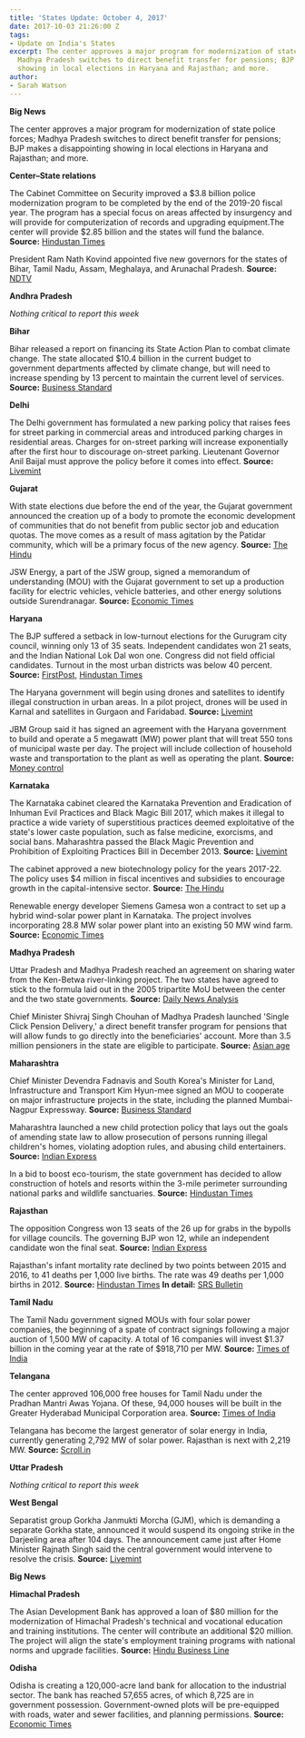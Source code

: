 ```yaml
---
title: 'States Update: October 4, 2017'
date: 2017-10-03 21:26:00 Z
tags:
- Update on India's States
excerpt: The center approves a major program for modernization of state police forces;
  Madhya Pradesh switches to direct benefit transfer for pensions; BJP makes a disappointing
  showing in local elections in Haryana and Rajasthan; and more.
author:
- Sarah Watson
---
```


**Big News**

The center approves a major program for modernization of state police forces; Madhya Pradesh switches to direct benefit transfer for pensions; BJP makes a disappointing showing in local elections in Haryana and Rajasthan; and more.

**Center–State relations**

The Cabinet Committee on Security improved a $3.8 billion police modernization program to be completed by the end of the 2019-20 fiscal year. The program has a special focus on areas affected by insurgency and will provide for computerization of records and upgrading equipment.The center will provide $2.85 billion and the states will fund the balance. **Source:** [Hindustan Times](http://www.hindustantimes.com/india-news/govt-clears-rs-25-000-crore-scheme-to-modernise-police-in-three-years/story-XkXyFaoVZ5QDhkxere609O.html)

President Ram Nath Kovind appointed five new governors for the states of Bihar, Tamil Nadu, Assam, Meghalaya, and Arunachal Pradesh. **Source:** [NDTV](https://www.ndtv.com/india-news/president-approves-appointment-of-5-governors-1-lieutenant-governor-1757018)

**Andhra Pradesh**

_Nothing critical to report this week_

**Bihar**

Bihar released a report on financing its State Action Plan to combat climate change. The state allocated $10.4 billion in the current budget to government departments affected by climate change, but will need to increase spending by 13 percent to maintain the current level of services. **Source:** [Business Standard](http://www.business-standard.com/article/economy-policy/bihar-allocates-rs-68-500-cr-for-climate-chage-sensitive-departments-117092600920_1.html)

**Delhi**

The Delhi government has formulated a new parking policy that raises fees for street parking in commercial areas and introduced parking charges in residential areas. Charges for on-street parking will increase exponentially after the first hour to discourage on-street parking. Lieutenant Governor Anil Baijal must approve the policy before it comes into effect. **Source:** [Livemint](http://www.livemint.com/Politics/QFbeqx5s1USg0gRYTs79JN/LG-discusses-draft-introducing-parking-charges-in-Delhi-res.html)

**Gujarat**

With state elections due before the end of the year, the Gujarat government announced the creation up of a body to promote the economic development of communities that do not benefit from public sector job and education quotas. The move comes as a result of mass agitation by the Patidar community, which will be a primary focus of the new agency. **Source:** [The Hindu](http://www.thehindu.com/news/national/other-states/gujarat-forms-body-to-help-patidars/article19764668.ece)

JSW Energy, a part of the JSW group, signed a memorandum of understanding (MOU) with the Gujarat government to set up a production facility for electric vehicles, vehicle batteries, and other energy solutions outside Surendranagar. **Source:** [Economic Times](http://energy.economictimes.indiatimes.com/news/power/gujarat-ignites-aim-to-be-hub-of-electric-and-hybrid-vehicles/60870999)

**Haryana**

The BJP suffered a setback in low-turnout elections for the Gurugram city council, winning only 13 of 35 seats. Independent candidates won 21 seats, and the Indian National Lok Dal won one.  Congress did not field official candidates. Turnout in the most urban districts was below 40 percent. **Source:** [FirstPost](http://www.firstpost.com/politics/gurugram-civic-elections-independents-bag-21-out-of-35-wards-bjp-comes-distant-second-4078081.html), [Hindustan Times](http://www.hindustantimes.com/gurgaon/data-shows-urban-voters-give-gurgaon-civic-polls-a-miss/story-8uShNXkiJsb5MuVlFI5qwN.html)

The Haryana government will begin using drones and satellites to identify illegal construction in urban areas. In a pilot project, drones will be used in Karnal and satellites in Gurgaon and Faridabad. **Source:** [Livemint](http://www.livemint.com/Politics/OYdYfQ0Y25gAgoOczfGLQP/Haryana-govt-to-use-drones-to-monitor-illegal-constructions.html)

JBM Group said it has signed an agreement with the Haryana government to build and operate a 5 megawatt (MW) power plant that will treat 550 tons of municipal waste per day. The project will include collection of household waste and transportation to the plant as well as operating  the plant. **Source:** [Money control](http://www.moneycontrol.com/news/business/jbm-enters-waste-to-energy-biz-signs-mou-with-haryana-govt-2398437.html)

**Karnataka**

The Karnataka cabinet cleared the Karnataka Prevention and Eradication of Inhuman Evil Practices and Black Magic Bill 2017, which makes it illegal to practice a wide variety of superstitious practices deemed exploitative of the state&#39;s lower caste population, such as false medicine, exorcisms, and social bans. Maharashtra passed the Black Magic Prevention and Prohibition of Exploiting Practices Bill in December 2013. **Source:** [Livemint](http://www.livemint.com/Politics/ghDnH5fZSpFaxzXEYi9uGL/Karnataka-cabinet-clears-antisuperstition-bill.html)

The cabinet approved a new biotechnology policy for the years 2017-22. The policy uses $4 million in fiscal incentives and subsidies to encourage growth in the capital-intensive sector. **Source:** [The Hindu](http://www.thehindu.com/news/national/karnataka/new-biotech-policy-for-2017-22-gets-nod/article19764466.ece)

Renewable energy developer Siemens Gamesa won a contract to set up a hybrid wind-solar power plant in Karnataka. The project involves incorporating 28.8 MW solar power plant into an existing 50 MW wind farm. **Source:** [Economic Times](http://energy.economictimes.indiatimes.com/news/renewable/siemens-gamesa-bags-wind-solar-hydrid-energy-project-in-karnataka/60841883)

**Madhya Pradesh**

Uttar Pradesh and Madhya Pradesh reached an agreement on sharing water from the Ken-Betwa river-linking project. The two states have agreed to stick to the formula laid out in the 2005 tripartite MoU between the center and the two state governments. **Source:** [Daily News Analysis](http://www.dnaindia.com/india/report-nitin-gadkari-gets-up-mp-to-settle-ken-betwa-row-2549112)

Chief Minister Shivraj Singh Chouhan of Madhya Pradesh launched &#39;Single Click Pension Delivery,&#39; a direct benefit transfer program for pensions that will allow funds to go directly into the beneficiaries&#39; account. More than 3.5 million pensioners in the state are eligible to participate. **Source:** [Asian age](http://www.asianage.com/india/all-india/011017/mp-cm-shivraj-singh-chouhan-launches-single-click-pension-delivery-scheme.html)

**Maharashtra**

Chief Minister Devendra Fadnavis and South Korea&#39;s Minister for Land, Infrastructure and Transport Kim Hyun-mee signed an MOU to cooperate on major infrastructure projects in the state, including the planned Mumbai-Nagpur Expressway. **Source:** [Business Standard](http://www.business-standard.com/article/news-ians/maharashtra-south-korea-ink-mou-for-infra-projects-117092601213_1.html)

Maharashtra launched a new child protection policy that lays out the goals of amending state law to allow prosecution of persons running illegal children&#39;s homes, violating adoption rules, and abusing child entertainers. **Source:** [Indian Express](http://indianexpress.com/article/cities/mumbai/maharashtra-new-child-policy-launched-for-state-4866393/)

In a bid to boost eco-tourism, the state government has decided to allow construction of hotels and resorts within the 3-mile perimeter surrounding national parks and wildlife sanctuaries. **Source:** [Hindustan Times](http://www.hindustantimes.com/mumbai-news/maharashtra-govt-allows-eco-hotels-resorts-can-be-built-within-5km-of-forest-reserve/story-isLBuKIImpcAPbxmZJhWIK.html)

**Rajasthan**

The opposition Congress won 13 seats of the 26 up for grabs in the bypolls for village councils. The governing BJP won 12, while an independent candidate won the final seat. **Source:** [Indian Express](http://indianexpress.com/article/india/in-rajasthan-congress-beats-bjp-13-12-in-panchayat-bypolls/)

Rajasthan&#39;s infant mortality rate declined by two points between 2015 and 2016, to 41 deaths per 1,000 live births. The rate was 49 deaths per 1,000 births in 2012. **Source:** [Hindustan Times](http://www.hindustantimes.com/jaipur/infant-mortality-in-rajasthan-declined-by-two-points-in-2016/story-mAeasMs5fGRfQbWjFEeyyK.html) **In detail:** [SRS Bulletin](http://www.censusindia.gov.in/vital_statistics/SRS_Bulletins/SRS%20Bulletin%20-Sep_2017-Rate-2016.pdf)

**Tamil Nadu**

The Tamil Nadu government signed MOUs with four solar power companies, the beginning of a spate of contract signings following a major auction of 1,500 MW of capacity. A total of 16 companies will invest $1.37 billion in the coming year at the rate of $918,710 per MW. **Source:** [Times of India](http://timesofindia.indiatimes.com/city/chennai/tamil-nadu-signs-mous-with-4-solar-power-firms/articleshow/60847736.cms)

**Telangana**

The center approved 106,000 free houses for Tamil Nadu under the Pradhan Mantri Awas Yojana. Of these, 94,000 houses will be built in the Greater Hyderabad Municipal Corporation area. **Source:** [Times of India](http://timesofindia.indiatimes.com/city/hyderabad/centre-sanctions-1-06lakhs-houses-to-telangana/articleshow/60864977.cms)

Telangana has become the largest generator of solar energy in India, currently generating 2,792 MW of solar power. Rajasthan is next with 2,219 MW. **Source:** [Scroll.in](https://scroll.in/latest/852185/telangana-surpasses-gujarat-to-become-top-producer-of-solar-energy-in-the-country)

**Uttar Pradesh**

_Nothing critical to report this week_

**West Bengal**

Separatist group Gorkha Janmukti Morcha (GJM), which is demanding a separate Gorkha state, announced it would suspend its ongoing strike in the Darjeeling area after 104 days. The announcement came just after Home Minister Rajnath Singh said the central government would intervene to resolve the crisis. **Source:** [Livemint](http://www.livemint.com/Politics/uIQzgVHpYNB5L3k6QyT8XI/Darjeeling-looks-to-shake-off-unrest-but-fear-looms.html)

**Big News**

**Himachal Pradesh**

The Asian Development Bank has approved a loan of $80 million for the modernization of Himachal Pradesh&#39;s technical and vocational education and training institutions. The center will contribute an additional $20 million. The project will align the state&#39;s employment training programs with national norms and upgrade facilities. **Source:** [Hindu Business Line](http://www.thehindubusinessline.com/news/national/80m-adb-loan-to-himachal-pradesh/article9878490.ece)

**Odisha**

Odisha is creating a 120,000-acre land bank for allocation to the industrial sector. The bank has reached 57,655 acres, of which 8,725 are in government possession. Government-owned plots will be pre-equipped with roads, water and sewer facilities, and planning permissions. **Source:** [Economic Times](http://economictimes.indiatimes.com/industry/services/property-/-cstruction/odisha-govt-creating-land-bank-for-industrial-allocation/articleshow/60905858.cms)